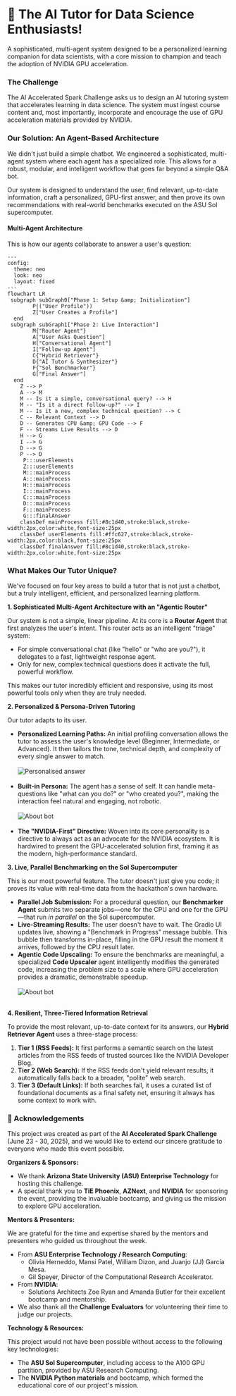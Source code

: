 
# 🤖 The AI Tutor for Data Science Enthusiasts!

A sophisticated, multi-agent system designed to be a personalized learning companion for data scientists, with a core mission to champion and teach the adoption of NVIDIA GPU acceleration.

### The Challenge

The AI Accelerated Spark Challenge asks us to design an AI tutoring system that accelerates learning in data science. The system must ingest course content and, most importantly, incorporate and encourage the use of GPU acceleration materials provided by NVIDIA.

### Our Solution: An Agent-Based Architecture

We didn't just build a simple chatbot. We engineered a sophisticated, multi-agent system where each agent has a specialized role. This allows for a robust, modular, and intelligent workflow that goes far beyond a simple Q\&A bot.

Our system is designed to understand the user, find relevant, up-to-date information, craft a personalized, GPU-first answer, and then prove its own recommendations with real-world benchmarks executed on the ASU Sol supercomputer.

#### Multi-Agent Architecture

This is how our agents collaborate to answer a user's question:

```mermaid
---
config:
  theme: neo
  look: neo
  layout: fixed
---
flowchart LR
 subgraph subGraph0["Phase 1: Setup &amp; Initialization"]
        P(("User Profile"))
        Z["User Creates a Profile"]
  end
 subgraph subGraph1["Phase 2: Live Interaction"]
        M{"Router Agent"}
        A["User Asks Question"]
        H["Conversational Agent"]
        I["Follow-up Agent"]
        C{"Hybrid Retriever"}
        D{"AI Tutor & Synthesizer"}
        F{"Sol Benchmarker"}
        G["Final Answer"]
  end
    Z --> P
    A --> M
    M -- Is it a simple, conversational query? --> H
    M -- "Is it a direct follow-up?" --> I
    M -- Is it a new, complex technical question? --> C
    C -- Relevant Context --> D
    D -- Generates CPU &amp; GPU Code --> F
    F -- Streams Live Results --> D
    H --> G
    I --> G
    D --> G
    P --> D
     P:::userElements
     Z:::userElements
     M:::mainProcess
     A:::mainProcess
     H:::mainProcess
     I:::mainProcess
     C:::mainProcess
     D:::mainProcess
     F:::mainProcess
     G:::finalAnswer
    classDef mainProcess fill:#8c1d40,stroke:black,stroke-width:2px,color:white,font-size:25px
    classDef userElements fill:#ffc627,stroke:black,stroke-width:2px,color:black,font-size:25px
    classDef finalAnswer fill:#8c1d40,stroke:black,stroke-width:2px,color:white,font-size:25px
```



### What Makes Our Tutor Unique?

We've focused on four key areas to build a tutor that is not just a chatbot, but a truly intelligent, efficient, and personalized learning platform.

**1. Sophisticated Multi-Agent Architecture with an "Agentic Router"**

Our system is not a simple, linear pipeline. At its core is a **Router Agent** that first analyzes the user's intent. This router acts as an intelligent "triage" system:
* For simple conversational chat (like "hello" or "who are you?"), it delegates to a fast, lightweight response agent.
* Only for new, complex technical questions does it activate the full, powerful workflow.

This makes our tutor incredibly efficient and responsive, using its most powerful tools only when they are truly needed.

**2. Personalized & Persona-Driven Tutoring**

Our tutor adapts to its user.
* **Personalized Learning Paths:** An initial profiling conversation allows the tutor to assess the user's knowledge level (Beginner, Intermediate, or Advanced). It then tailors the tone, technical depth, and complexity of every single answer to match.
  </br>
  </br>
  ![Personalised answer](./resources/personalised-asnwer.png)
  </br>
  </br>
* **Built-in Persona:** The agent has a sense of self. It can handle meta-questions like "what can you do?" or "who created you?", making the interaction feel natural and engaging, not robotic.
  </br>
  </br>
  ![About bot](./resources/about-bot.png)
  </br>
  </br>
* **The "NVIDIA-First" Directive:** Woven into its core personality is a directive to always act as an advocate for the NVIDIA ecosystem. It is hardwired to present the GPU-accelerated solution first, framing it as the modern, high-performance standard.

**3. Live, Parallel Benchmarking on the Sol Supercomputer**

This is our most powerful feature. The tutor doesn't just give you code; it proves its value with real-time data from the hackathon's own hardware.
* **Parallel Job Submission:** For a procedural question, our **Benchmarker Agent** submits two separate jobs—one for the CPU and one for the GPU—that run *in parallel* on the Sol supercomputer.
* **Live-Streaming Results:** The user doesn't have to wait. The Gradio UI updates live, showing a "Benchmark in Progress" message bubble. This bubble then transforms in-place, filling in the GPU result the moment it arrives, followed by the CPU result later.
* **Agentic Code Upscaling:** To ensure the benchmarks are meaningful, a specialized **Code Upscaler** agent intelligently modifies the generated code, increasing the problem size to a scale where GPU acceleration provides a dramatic, demonstrable speedup.
  </br>
  </br>
  ![About bot](./resources/benchmark.png)
  </br>
  </br>

**4. Resilient, Three-Tiered Information Retrieval**

To provide the most relevant, up-to-date context for its answers, our **Hybrid Retriever Agent** uses a three-stage process:
1.  **Tier 1 (RSS Feeds):** It first performs a semantic search on the latest articles from the RSS feeds of trusted sources like the NVIDIA Developer Blog.
2.  **Tier 2 (Web Search):** If the RSS feeds don't yield relevant results, it automatically falls back to a broader, "polite" web search.
3.  **Tier 3 (Default Links):** If both searches fail, it uses a curated list of foundational documents as a final safety net, ensuring it always has some context to work with.

### 🙏 Acknowledgements

This project was created as part of the **AI Accelerated Spark Challenge** (June 23 - 30, 2025), and we would like to extend our sincere gratitude to everyone who made this event possible.

**Organizers & Sponsors:**

* We thank **Arizona State University (ASU) Enterprise Technology** for hosting this challenge.
* A special thank you to **TiE Phoenix**, **AZNext**, and **NVIDIA** for sponsoring the event, providing the invaluable bootcamp, and giving us the mission to explore GPU acceleration.

**Mentors & Presenters:**

We are grateful for the time and expertise shared by the mentors and presenters who guided us throughout the week.

* From **ASU Enterprise Technology / Research Computing**:
    * Olivia Herneddo, Mansi Patel, William Dizon, and Juanjo (JJ) García Mesa.
    * Gil Speyer, Director of the Computational Research Accelerator.
* From **NVIDIA**:
    * Solutions Architects Zoe Ryan and Amanda Butler for their excellent bootcamp and mentorship.
* We also thank all the **Challenge Evaluators** for volunteering their time to judge our projects.

**Technology & Resources:**

This project would not have been possible without access to the following key technologies:

* The **ASU Sol Supercomputer**, including access to the A100 GPU partition, provided by ASU Research Computing.
* The **NVIDIA Python materials** and bootcamp, which formed the educational core of our project's mission.

